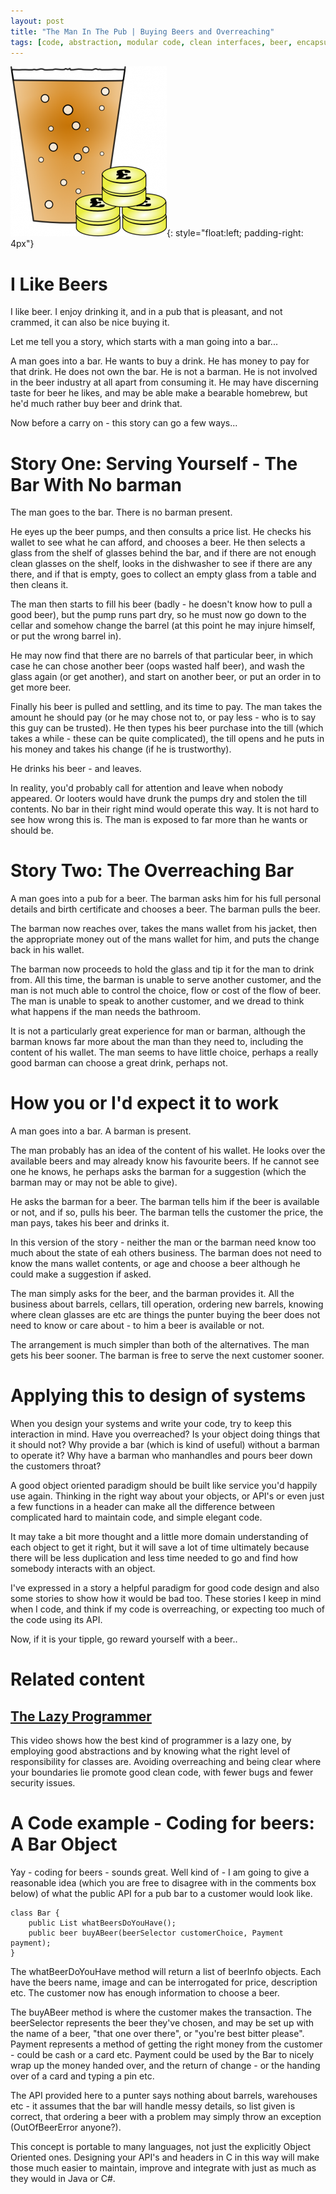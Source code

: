 ```yaml
---
layout: post
title: "The Man In The Pub | Buying Beers and Overreaching"
tags: [code, abstraction, modular code, clean interfaces, beer, encapsulation]
---
```


![Buying Beers](/galleries/2010-07-01-an-object-oriented-story-the-man-in-the-pub/buying_beer.png){: style="float:left; padding-right: 4px"}

# I Like Beers

I like beer. I enjoy drinking it, and in a pub that is pleasant, and not crammed, it can also be nice buying it.

Let me tell you a story, which starts with a man going into a bar...

A man goes into a bar. He wants to buy a drink. He has money to pay for that drink.
He does not own the bar. He is not a barman. He is not involved in the beer industry at all apart from consuming it. He may have discerning taste for beer he likes, and may be able make a bearable homebrew, but he'd much rather buy beer and drink that.

Now before a carry on - this story can go a few ways...

# Story One: Serving Yourself - The Bar With No barman

The man goes to the bar. There is no barman present.

He eyes up the beer pumps, and then consults a price list. He checks his wallet to see what he can afford, and chooses a beer.
He then selects a glass from the shelf of glasses behind the bar, and if there are not enough clean glasses on the shelf, looks in the dishwasher to see if there are any there, and if that is empty, goes to collect an empty glass from a table and then cleans it.

The man then starts to fill his beer (badly - he doesn't know how to pull a good beer), but the pump runs part dry, so he must now go down to the cellar and somehow change the barrel (at this point he may injure himself, or put the wrong barrel in).

He may now find that there are no barrels of that particular beer, in which case he can chose another beer (oops wasted half beer), and wash the glass again (or get another), and start on another beer, or put an order in to get more beer.

Finally his beer is pulled and settling, and its time to pay. The man takes the amount he should pay (or he may chose not to, or pay less - who is to say this guy can be trusted). He then types his beer purchase into the till (which takes a while - these can be quite complicated), the till opens and he puts in his money and takes his change (if he is trustworthy).

He drinks his beer - and leaves.

In reality, you'd probably call for attention and leave when nobody appeared. Or looters would have drunk the pumps dry and stolen the till contents. No bar in their right mind would operate this way. It is not hard to see how wrong this is. The man is exposed to far more than he wants or should be.

# Story Two: The Overreaching Bar

A man goes into a pub for a beer. The barman asks him for his full personal details and birth certificate and chooses a beer. The barman pulls the beer.

The barman now reaches over, takes the mans wallet from his jacket, then the appropriate money out of the mans wallet for him, and puts the change back in his wallet.

The barman now proceeds to hold the glass and tip it for the man to drink from. 
All this time, the barman is unable to serve another customer, and the man is not much able to control the choice, flow or cost of the flow of beer. 
The man is unable to speak to another customer, and we dread to think what happens if the man needs the bathroom.

It is not a particularly great experience for man or barman, although the barman knows far more about the man than they need to, including the content of his wallet. 
The man seems to have little choice, perhaps a really good barman can choose a great drink, perhaps not.

# How you or I'd expect it to work

A man goes into a bar. A barman is present.

The man probably has an idea of the content of his wallet.  He looks over the available beers and may already know his favourite beers. If he cannot see one he knows, he perhaps asks the barman for a suggestion (which the barman may or may not be able to give). 

He asks the barman for a beer. The barman tells him if the beer is available or not, and if so, pulls his beer. The barman tells the customer the price, the man pays, takes his beer and drinks it.

In this version of the story - neither the man or the barman need know too much about the state of eah others business. The barman does not need to know the mans wallet contents, or age and choose a beer although he could make a suggestion if asked.

The man simply asks for the beer, and the barman provides it. All the business about barrels, cellars, till operation, ordering new barrels, knowing where clean glasses are etc are things the punter buying the beer does not need to know or care about - to him a beer is available or not.

The arrangement is much simpler than both of the alternatives. The man gets his beer sooner. The barman is free to serve the next customer sooner. 

# Applying this to design of systems

When you design your systems and write your code, try to keep this interaction in mind. Have you overreached? Is your object doing things that it should not? Why provide a bar (which is kind of useful) without a barman to operate it? Why have a barman who manhandles and pours beer down the customers throat?

A good object oriented paradigm should be built like service you'd happily use again. Thinking in the right way about your objects, or API's or even just a few functions in a header can make all the difference between complicated hard to maintain code, and simple elegant code.

It may take a bit more thought and a little more domain understanding of each object to get it right, but it will save a lot of time ultimately because there will be less duplication and less time needed to go and find how somebody interacts with an object.

I've expressed in a story a helpful paradigm for good code design and also some stories to show how it would be bad too. These stories I keep in mind when I code, and think if my code is overreaching, or expecting too much of the code using its API.

Now, if it is your tipple, go reward yourself with a beer..

# Related content

## [The Lazy Programmer](http://www.youtube.com/watch?v=eL5o4PFuxTY)

This video shows how the best kind of programmer is a lazy one, by employing good abstractions and by knowing what the right level of responsibility for classes are. Avoiding overreaching and being clear where your boundaries lie promote good clean code, with fewer bugs and fewer security issues.

# A Code example - Coding for beers: A Bar Object

Yay - coding for beers - sounds great. Well kind of - I am going to give a reasonable idea (which you are free to disagree with in the comments box below) of what the public API for a pub bar to a customer would look like.

    class Bar {
        public List whatBeersDoYouHave();
        public beer buyABeer(beerSelector customerChoice, Payment payment);
    }
    
The whatBeerDoYouHave method will return a list of beerInfo objects. Each have the beers name, image and can be interrogated for price, description etc. The customer now has enough information to choose a beer.
    
The buyABeer method is where the customer makes the transaction. The beerSelector represents the beer they've chosen, and may be set up with the name of a beer, "that one over there", or "you're best bitter please". Payment represents a method of getting the right money from the customer - could be cash or a card etc. Payment could be used by the Bar to nicely wrap up the money handed over, and the return of change - or the handing over of a card and typing a pin etc.

The API provided here to a punter says nothing about barrels, warehouses etc - it assumes that the bar will handle messy details, so list given is correct, that ordering a beer with a problem may simply throw an exception (OutOfBeerError anyone?).

This concept is portable to many languages, not just the explicitly Object Oriented ones. Designing your API's and headers in C in this way will make those much easier to maintain, improve and integrate with just as much as they would in Java or C#.


